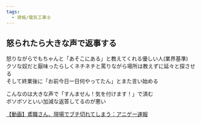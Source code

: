 ```yaml
---
tags:
  - 資格/電気工事士
---
```

## 怒られたら大きな声で返事する

怒りながらでもちゃんと「あそこにある」と教えてくれる優しい人(業界基準)  
クソな奴だと厭味ったらしくネチネチと罵りながら場所は教えずに延々と探させる  
そして終業後に「お前今日一日何やってたん」とまた言い始める  
  
こんなのは大きな声で「すんません！気を付けます！」で済む  
ボソボソといい加減な返答してるのが悪い

[【動画】鳶職さん、現場でブチ切れてしまう：アニゲー速報](http://www.anige-sokuhouvip.com/blog-entry-66057.html)

